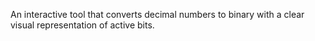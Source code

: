 An interactive tool that converts decimal numbers to binary with a clear visual representation of active bits.
